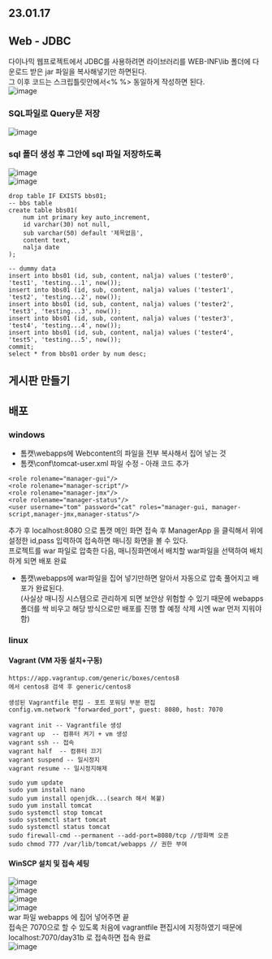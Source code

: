 ## 23.01.17

## Web - JDBC
다이나믹 웹프로젝트에서 JDBC를 사용하려면 라이브러리를 WEB-INF\lib 폴더에 다운로드 받은 jar 파일을 복사해넣기만 하면된다.   
그 이후 코드는 스크립틀릿안에서<% %> 동일하게 작성하면 된다.   
![image](https://user-images.githubusercontent.com/87006912/212836046-87df81eb-0b15-45da-a7a7-ed34ff352d28.png)   

### SQL파일로 Query문 저장
![image](https://user-images.githubusercontent.com/87006912/212836173-c17f5e7b-2fe0-4463-ad31-71d56913b6c5.png)   
### sql 폴더 생성 후 그안에 sql 파일 저장하도록
![image](https://user-images.githubusercontent.com/87006912/212836532-0f15196f-9b7a-46c3-aa25-c6e7567880bf.png)   
![image](https://user-images.githubusercontent.com/87006912/212836619-f7a9d790-ce41-4785-a59c-61e55aebbba3.png)   

```
drop table IF EXISTS bbs01;
-- bbs table
create table bbs01(
	num int primary key auto_increment,
	id varchar(30) not null,
	sub varchar(50) default '제목없음',
	content text,
	nalja date
);

-- dummy data
insert into bbs01 (id, sub, content, nalja) values ('tester0', 'test1', 'testing...1', now());
insert into bbs01 (id, sub, content, nalja) values ('tester1', 'test2', 'testing...2', now());
insert into bbs01 (id, sub, content, nalja) values ('tester2', 'test3', 'testing...3', now());
insert into bbs01 (id, sub, content, nalja) values ('tester3', 'test4', 'testing...4', now());
insert into bbs01 (id, sub, content, nalja) values ('tester4', 'test5', 'testing...5', now());
commit;
select * from bbs01 order by num desc;
```
## 게시판 만들기


## 배포
### windows
- 톰캣\webapps에 Webcontent의 파일을 전부 복사해서 집어 넣는 것
- 톰캣\conf\tomcat-user.xml 파일 수정 - 아래 코드 추가
```
<role rolename="manager-gui"/>
<role rolename="manager-script"/>
<role rolename="manager-jmx"/>
<role rolename="manager-status"/>
<user username="tom" password="cat" roles="manager-gui, manager-script,manager-jmx,manager-status"/>
 ```
추가 후 localhost:8080 으로 톰캣 메인 화면 접속 후 ManagerApp 을 클릭해서 위에 설정한 id,pass 입력하여 접속하면 매니징 화면을 볼 수 있다.      
프로젝트를 war 파일로 압축한 다음, 매니징화면에서 배치할 war파일을 선택하여 배치하게 되면 배포 완료  

- 톰캣\webapps에 war파일을 집어 넣기만하면 알아서 자동으로 압축 풀어지고 배포가 완료된다.    
  (사실상 매니징 시스템으로 관리하게 되면 보안상 위험할 수 있기 때문에 webapps 폴더를 싹 비우고 해당 방식으로만 배포를 진행 할 예정 삭제 시엔 war 먼저 지워야함)   
  
### linux
#### Vagrant (VM 자동 설치+구동)
```
https://app.vagrantup.com/generic/boxes/centos8
에서 centos8 검색 후 generic/centos8

생성된 Vagrantfile 편집 - 포트 포워딩 부분 편집
config.vm.network "forwarded_port", guest: 8080, host: 7070

vagrant init -- Vagrantfile 생성
vagrant up  -- 컴퓨터 켜기 + vm 생성
vagrant ssh -- 접속
vagrant half  -- 컴퓨터 끄기
vagrant suspend -- 일시정지
vagrant resume -- 일시정지해제

sudo yum update
sudo yum install nano
sudo yum install openjdk...(search 해서 복붙)
sudo yum install tomcat
sudo systemctl stop tomcat
sudo systemctl start tomcat
sudo systemctl status tomcat
sudo firewall-cmd --permanent --add-port=8080/tcp //방화벽 오픈
sudo chmod 777 /var/lib/tomcat/webapps // 권한 부여
```
#### WinSCP 설치 및 접속 세팅
![image](https://user-images.githubusercontent.com/87006912/212860207-4c2fc43a-7600-4b61-9ebf-c316ed1d4b1a.png)   
![image](https://user-images.githubusercontent.com/87006912/212860318-f47d909e-0330-4422-a57a-4b0ff6b14874.png)   
![image](https://user-images.githubusercontent.com/87006912/212860501-e2c774c9-dc37-480f-b761-d7a51955307e.png)   
![image](https://user-images.githubusercontent.com/87006912/212860917-244e6a95-a92b-4c8e-a3b7-9e13299ac75c.png)    
war 파일 webapps 에 집어 넣어주면 끝    
접속은 7070으로 할 수 있도록 처음에 vagrantfile 편집시에 지정하였기 때문에 localhost:7070/day31b 로 접속하면 접속 완료    
![image](https://user-images.githubusercontent.com/87006912/212861709-601bc983-6f47-4ac2-8f31-ab619ad17b2e.png)    

